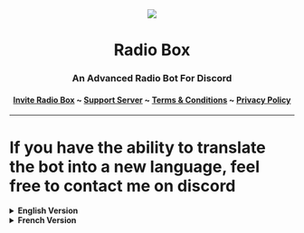 <center>
  <img src="https://capsule-render.vercel.app/api?type=slice&color=6495ED&height=130&section=header&text=Radio%20Box&fontSize=30&fontAlign=80"/>
</center>

 <h1 align = "center">Radio Box</h1>
 <h3 align = "center">An Advanced Radio Bot For Discord</h3>
 <h4 align = "center"><a href = "https://invite.radio-box.dev">Invite Radio Box</a> ~ <a href = "https://support.radio-box.dev">Support Server</a> ~ <a href = "https://invite.radio-box.dev">Terms & Conditions</a> ~ <a href = "https://radio-box.dev/privacy-policy">Privacy Policy</a></h4>
  <hr>

<h1>If you have the ability to translate the bot into a new language, feel free to contact me on discord</h1>
<details>
 <summary><b> English Version </b></summary>
 <br/>
<p>
  <h4>What is Radio Box ?</h4>
Radio Box is a bot developed by UltraLion#0404, its only purpose is to entertain you with different radio stations available, every Sunday an update is made if you suggest a radio in the support server.

  <h4>Why Radio Box ?</h4>
    Radio Box is free and easy to use and offers a multitude of radio stations. It is also the only certified radio bot available on Discord. It also offers slash commands
</p>

<h4>Version : 1.1.3 </h4>

</details>

<details>
 <summary><b> French Version</b></summary>
 <br/>
<p>
  <h4>Qu'est-ce que Radio Box ?</h4>
Radio Box est un bot développé par UltraLion#0404, son seul but est de vous divertir avec les différentes stations de radio disponibles, chaque dimanche une mise à jour est faite si vous suggérez une radio dans le serveur de support.

  <h4>Pourquoi choisir Radio Box ?</h4>
  Radio Box est gratuit et facile à utiliser et propose une multitude de radio. C'est également le seul bot radio certifié disponible sur Discord. Il offre également les commandes slash
</p>

<h4>Version : 1.1.3 </h4>

</details>
